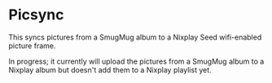 Picsync
=======

This syncs pictures from a SmugMug album to a Nixplay Seed wifi-enabled picture
frame.

In progress; it currently will upload the pictures from a SmugMug album to a
Nixplay album but doesn't add them to a Nixplay playlist yet.